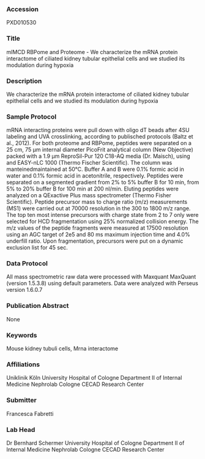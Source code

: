 ### Accession
PXD010530

### Title
mIMCD RBPome and Proteome - We characterize the mRNA protein interactome of ciliated kidney tubular epithelial cells and we studied its modulation during hypoxia

### Description
We characterize the mRNA protein interactome of ciliated kidney tubular epithelial cells and we studied its modulation during hypoxia

### Sample Protocol
mRNA interacting proteins were pull down with oligo dT beads after 4SU labeling and UVA crosslinking, according to publisched protocols (Baltz et al., 2012). For both proteome and RBPome, peptides were separated on a 25 cm, 75 µm internal diameter PicoFrit analytical column (New Objective) packed with a 1.9 µm ReproSil-Pur 120 C18-AQ media (Dr. Maisch), using and EASY-nLC 1000 (Thermo Fischer Scientific). The column was manteinedmaintained at 50°C. Buffer A and B were  0.1% formic acid in water and 0.1% formic acid in acetonitrile, respectively. Peptides were separated on a segmented gradient from 2% to 5% buffer B for 10 min, from 5% to 20% buffer B for 100 min at 200 nl/min. Eluting peptides were analyzed on a QExactive Plus mass spectrometer (Thermo Fisher Scientific). Peptide precursor mass to charge ratio (m/z) measurements (MS1) were carried out at 70000 resolution in the 300 to 1800 m/z range. The top ten most intense precursors with charge state from 2 to 7 only were selected for HCD fragmentation using 25% normalized collision energy. The m/z values of the peptide fragments were measured at 17500 resolution using an AGC target of 2e5 and 80 ms maximum injection time and 4.0% underfill ratio. Upon fragmentation, precursors were put on a dynamic exclusion list for 45 sec.

### Data Protocol
All mass spectrometric raw data were processed with Maxquant MaxQuant (version 1.5.3.8) using default parameters. Data were analyzed with Perseus version 1.6.0.7

### Publication Abstract
None

### Keywords
Mouse kidney tubuli cells, Mrna interactome

### Affiliations
Uniklinik Köln
University Hospital of Cologne Department II of Internal Medicine Nephrolab Cologne  CECAD Research Center

### Submitter
Francesca Fabretti

### Lab Head
Dr Bernhard Schermer
University Hospital of Cologne Department II of Internal Medicine Nephrolab Cologne  CECAD Research Center


